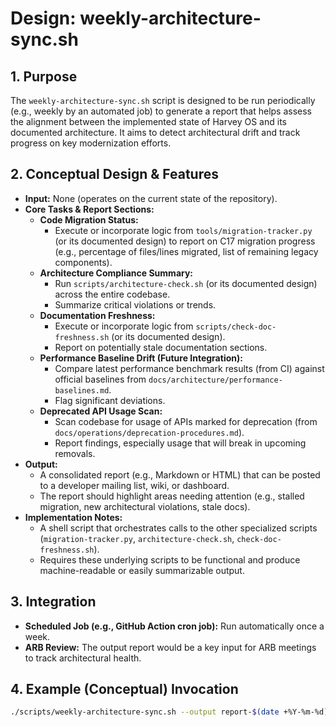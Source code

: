 # Design: weekly-architecture-sync.sh

## 1. Purpose

The `weekly-architecture-sync.sh` script is designed to be run periodically (e.g., weekly by an automated job) to generate a report that helps assess the alignment between the implemented state of Harvey OS and its documented architecture. It aims to detect architectural drift and track progress on key modernization efforts.

## 2. Conceptual Design & Features

*   **Input:** None (operates on the current state of the repository).
*   **Core Tasks & Report Sections:**
    *   **Code Migration Status:**
        *   Execute or incorporate logic from `tools/migration-tracker.py` (or its documented design) to report on C17 migration progress (e.g., percentage of files/lines migrated, list of remaining legacy components).
    *   **Architecture Compliance Summary:**
        *   Run `scripts/architecture-check.sh` (or its documented design) across the entire codebase.
        *   Summarize critical violations or trends.
    *   **Documentation Freshness:**
        *   Execute or incorporate logic from `scripts/check-doc-freshness.sh` (or its documented design).
        *   Report on potentially stale documentation sections.
    *   **Performance Baseline Drift (Future Integration):**
        *   Compare latest performance benchmark results (from CI) against official baselines from `docs/architecture/performance-baselines.md`.
        *   Flag significant deviations.
    *   **Deprecated API Usage Scan:**
        *   Scan codebase for usage of APIs marked for deprecation (from `docs/operations/deprecation-procedures.md`).
        *   Report findings, especially usage that will break in upcoming removals.
*   **Output:**
    *   A consolidated report (e.g., Markdown or HTML) that can be posted to a developer mailing list, wiki, or dashboard.
    *   The report should highlight areas needing attention (e.g., stalled migration, new architectural violations, stale docs).
*   **Implementation Notes:**
    *   A shell script that orchestrates calls to the other specialized scripts (`migration-tracker.py`, `architecture-check.sh`, `check-doc-freshness.sh`).
    *   Requires these underlying scripts to be functional and produce machine-readable or easily summarizable output.

## 3. Integration

*   **Scheduled Job (e.g., GitHub Action cron job):** Run automatically once a week.
*   **ARB Review:** The output report would be a key input for ARB meetings to track architectural health.

## 4. Example (Conceptual) Invocation
```bash
./scripts/weekly-architecture-sync.sh --output report-$(date +%Y-%m-%d).md
```
